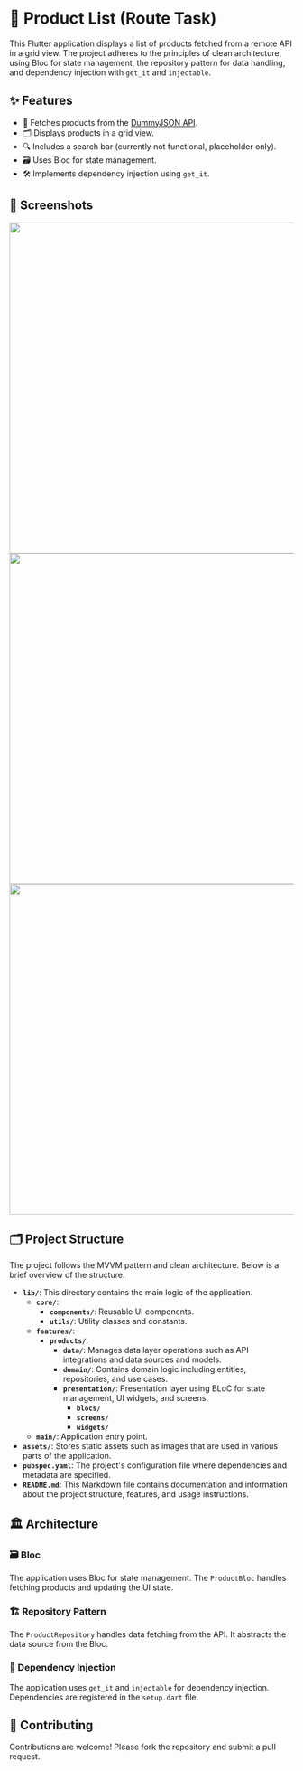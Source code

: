 # 🛒 Product List (Route Task)

This Flutter application displays a list of products fetched from a remote API in a grid view. The project adheres to the principles of clean architecture, using Bloc for state management, the repository pattern for data handling, and dependency injection with `get_it` and `injectable`.

## ✨ Features

- 📡 Fetches products from the [DummyJSON API](https://dummyjson.com/products).
- 🗂️ Displays products in a grid view.
- 🔍 Includes a search bar (currently not functional, placeholder only).
- 🗃️ Uses Bloc for state management.
- 🛠️ Implements dependency injection using `get_it`.

## 📸 Screenshots

<img src="https://github.com/Mariam-Elkhelawy/route_task/blob/master/assets/screens/product.png" height="585">  <img src="https://github.com/Mariam-Elkhelawy/route_task/blob/master/assets/screens/loading.png"  height="585">  <img src="https://github.com/Mariam-Elkhelawy/route_task/blob/master/assets/screens/error.png" height="585">  
## 🗂️ Project Structure

The project follows the MVVM pattern and clean architecture. Below is a brief overview of the structure:
- **`lib/`**: This directory contains the main logic of the application.
  - **`core/`**: 
    - **`components/`**: Reusable UI components.
    - **`utils/`**: Utility classes and constants.
  - **`features/`**:
    - **`products/`**: 
       - **`data/`**: Manages data layer operations such as API integrations and data sources and models.
       - **`domain/`**: Contains domain logic including entities, repositories, and use cases.
       - **`presentation/`**: Presentation layer using BLoC for state management, UI widgets, and screens.
          - **`blocs/`**
          - **`screens/`**
          - **`widgets/`**     
  - **`main/`**: Application entry point.
- **`assets/`**: Stores static assets such as images that are used in various parts of the application.
- **`pubspec.yaml`**: The project's configuration file where dependencies and metadata are specified.
- **`README.md`**: This Markdown file contains documentation and information about the project structure, features, and usage instructions.

## 🏛️ Architecture
### 🗃️ Bloc
The application uses Bloc for state management. The `ProductBloc` handles fetching products and updating the UI state.
### 🏗️ Repository Pattern
The `ProductRepository` handles data fetching from the API. It abstracts the data source from the Bloc.
### 🔌 Dependency Injection
The application uses `get_it` and `injectable` for dependency injection. Dependencies are registered in the `setup.dart` file.


## 🤝 Contributing 

Contributions are welcome! Please fork the repository and submit a pull request.

